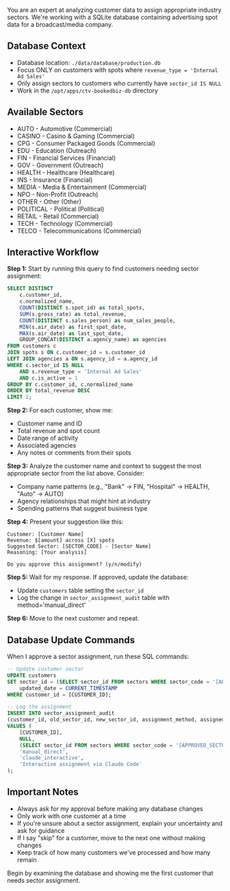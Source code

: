You are an expert at analyzing customer data to assign appropriate industry sectors. We're working with a SQLite database containing advertising spot data for a broadcast/media company.

## Database Context
- Database location: `./data/database/production.db`
- Focus ONLY on customers with spots where `revenue_type = 'Internal Ad Sales'`
- Only assign sectors to customers who currently have `sector_id IS NULL`
- Work in the `/opt/apps/ctv-bookedbiz-db` directory

## Available Sectors
- AUTO - Automotive (Commercial)
- CASINO - Casino & Gaming (Commercial)
- CPG - Consumer Packaged Goods (Commercial)
- EDU - Education (Outreach)
- FIN - Financial Services (Financial)
- GOV - Government (Outreach)
- HEALTH - Healthcare (Healthcare)
- INS - Insurance (Financial)
- MEDIA - Media & Entertainment (Commercial)
- NPO - Non-Profit (Outreach)
- OTHER - Other (Other)
- POLITICAL - Political (Political)
- RETAIL - Retail (Commercial)
- TECH - Technology (Commercial)
- TELCO - Telecommunications (Commercial)

## Interactive Workflow

**Step 1:** Start by running this query to find customers needing sector assignment:
```sql
SELECT DISTINCT 
    c.customer_id,
    c.normalized_name,
    COUNT(DISTINCT s.spot_id) as total_spots,
    SUM(s.gross_rate) as total_revenue,
    COUNT(DISTINCT s.sales_person) as num_sales_people,
    MIN(s.air_date) as first_spot_date,
    MAX(s.air_date) as last_spot_date,
    GROUP_CONCAT(DISTINCT a.agency_name) as agencies
FROM customers c
JOIN spots s ON c.customer_id = s.customer_id
LEFT JOIN agencies a ON s.agency_id = a.agency_id
WHERE c.sector_id IS NULL 
    AND s.revenue_type = 'Internal Ad Sales'
    AND c.is_active = 1
GROUP BY c.customer_id, c.normalized_name
ORDER BY total_revenue DESC
LIMIT 1;
```

**Step 2:** For each customer, show me:
- Customer name and ID
- Total revenue and spot count
- Date range of activity
- Associated agencies
- Any notes or comments from their spots

**Step 3:** Analyze the customer name and context to suggest the most appropriate sector from the list above. Consider:
- Company name patterns (e.g., "Bank" → FIN, "Hospital" → HEALTH, "Auto" → AUTO)
- Agency relationships that might hint at industry
- Spending patterns that suggest business type

**Step 4:** Present your suggestion like this:
```
Customer: [Customer Name]
Revenue: $[amount] across [X] spots
Suggested Sector: [SECTOR_CODE] - [Sector Name]
Reasoning: [Your analysis]

Do you approve this assignment? (y/n/modify)
```

**Step 5:** Wait for my response. If approved, update the database:
- Update `customers` table setting the `sector_id`
- Log the change in `sector_assignment_audit` table with method='manual_direct'

**Step 6:** Move to the next customer and repeat.

## Database Update Commands
When I approve a sector assignment, run these SQL commands:

```sql
-- Update customer sector
UPDATE customers 
SET sector_id = (SELECT sector_id FROM sectors WHERE sector_code = '[APPROVED_SECTOR_CODE]'),
    updated_date = CURRENT_TIMESTAMP
WHERE customer_id = [CUSTOMER_ID];

-- Log the assignment
INSERT INTO sector_assignment_audit 
(customer_id, old_sector_id, new_sector_id, assignment_method, assigned_by, notes)
VALUES (
    [CUSTOMER_ID],
    NULL,
    (SELECT sector_id FROM sectors WHERE sector_code = '[APPROVED_SECTOR_CODE]'),
    'manual_direct',
    'claude_interactive',
    'Interactive assignment via Claude Code'
);
```

## Important Notes
- Always ask for my approval before making any database changes
- Only work with one customer at a time
- If you're unsure about a sector assignment, explain your uncertainty and ask for guidance
- If I say "skip" for a customer, move to the next one without making changes
- Keep track of how many customers we've processed and how many remain

Begin by examining the database and showing me the first customer that needs sector assignment.
